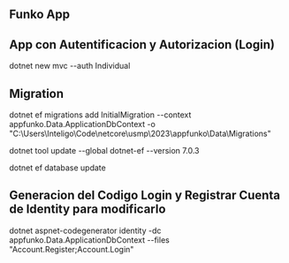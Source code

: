 ## Funko App

## App con Autentificacion y Autorizacion (Login)

dotnet new mvc --auth Individual

## Migration

dotnet ef migrations add InitialMigration --context appfunko.Data.ApplicationDbContext -o "C:\Users\Inteligo\Code\netcore\usmp\2023\appfunko\Data\Migrations"

dotnet tool update --global dotnet-ef --version 7.0.3

dotnet ef database update

## Generacion del Codigo Login y Registrar Cuenta de Identity para modificarlo

dotnet aspnet-codegenerator identity -dc appfunko.Data.ApplicationDbContext --files "Account.Register;Account.Login"